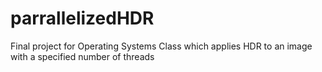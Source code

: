 # parrallelizedHDR
Final project for Operating Systems Class which applies HDR to an image with a specified number of threads
